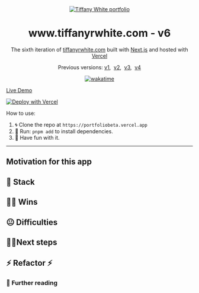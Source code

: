 <div align="center">
  <a href="https://github.com/twhite96/portfolio-v5">
    <img src="https://res.cloudinary.com/twhiteblog/image/upload/c_scale,q_100,w_300/v1633498150/twblog_zhjidz.png" alt="Tiffany White portfolio" />
  </a>
</div>
<h1 align="center">www.tiffanyrwhite.com - v6</h1>
<p align="center">
  The sixth iteration of <a href="https://www.tiffanyrwhite.com">tiffanyrwhite.com</a> built with <a href="https://www.gatsbyjs.org/">Next.js</a> and hosted with <a href="https://www.vercel.com/">Vercel</a>
</p>
<p align="center">
  Previous versions:
  <a href="https://github.com/twhite96/v1">v1</a>,&nbsp;
  <a href="https://github.com/twhite96/v2">v2</a>,&nbsp;
  <a href="https://github.com/twhite96/v3">v3</a>,&nbsp;
  <a href="https://github.com/twhite96/v4">v4</a>
</p>

<p align="center">
  <a href="https://wakatime.com/badge/user/35a1c519-3817-40c1-9c97-00e108889072/project/53937c15-6087-4401-8992-325cf80eac5b"><img src="https://wakatime.com/badge/user/35a1c519-3817-40c1-9c97-00e108889072/project/53937c15-6087-4401-8992-325cf80eac5b.svg?style=for-the-badge" alt="wakatime"></a>
</p>
 



[Live Demo](https://portfoliobeta.vercel.app)


[![Deploy with Vercel](https://vercel.com/button)](https://vercel.com/new/clone?repository-url=https%3A%2F%2Fgithub.com%2Ftwhite96%2Ftw-portfolio-beta)


How to use:

1. 🌀 Clone the repo at `https://portfoliobeta.vercel.app` 
2. 🏃 Run: `pnpm add` to install dependencies.
3. 🎊 Have fun with it.

---

## Motivation for this app


## 🥞 Stack


## 👊🏽 Wins


##  😐 Difficulties


## 🚶‍♂️Next steps


## ⚡ Refactor ⚡


###  📘 Further reading